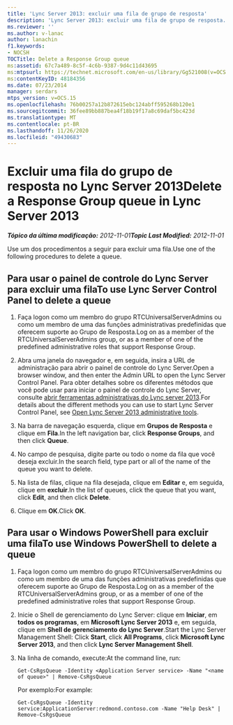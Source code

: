 ```yaml
---
title: 'Lync Server 2013: excluir uma fila de grupo de resposta'
description: 'Lync Server 2013: excluir uma fila de grupo de resposta.'
ms.reviewer: ''
ms.author: v-lanac
author: lanachin
f1.keywords:
- NOCSH
TOCTitle: Delete a Response Group queue
ms:assetid: 67c7a489-8c5f-4c6b-9387-9d4c11d43695
ms:mtpsurl: https://technet.microsoft.com/en-us/library/Gg521008(v=OCS.15)
ms:contentKeyID: 48184356
ms.date: 07/23/2014
manager: serdars
mtps_version: v=OCS.15
ms.openlocfilehash: 76b00257a12b872615ebc124abff595268b120e1
ms.sourcegitcommit: 36fee89bb887bea4f18b19f17a8c69daf5bc423d
ms.translationtype: MT
ms.contentlocale: pt-BR
ms.lasthandoff: 11/26/2020
ms.locfileid: "49430683"
---
```

# <a name="delete-a-response-group-queue-in-lync-server-2013"></a><span data-ttu-id="7fbd8-103">Excluir uma fila do grupo de resposta no Lync Server 2013</span><span class="sxs-lookup"><span data-stu-id="7fbd8-103">Delete a Response Group queue in Lync Server 2013</span></span>

<div data-xmlns="http://www.w3.org/1999/xhtml">

<div class="topic" data-xmlns="http://www.w3.org/1999/xhtml" data-msxsl="urn:schemas-microsoft-com:xslt" data-cs="https://msdn.microsoft.com/">

<div data-asp="https://msdn2.microsoft.com/asp">



</div>

<div id="mainSection">

<div id="mainBody"><span data-ttu-id="7fbd8-104">

<span> </span></span><span class="sxs-lookup"><span data-stu-id="7fbd8-104">

<span> </span></span></span>

<span data-ttu-id="7fbd8-105">_**Tópico da última modificação:** 2012-11-01_</span><span class="sxs-lookup"><span data-stu-id="7fbd8-105">_**Topic Last Modified:** 2012-11-01_</span></span>

<span data-ttu-id="7fbd8-106">Use um dos procedimentos a seguir para excluir uma fila.</span><span class="sxs-lookup"><span data-stu-id="7fbd8-106">Use one of the following procedures to delete a queue.</span></span>

<div>

## <a name="to-use-lync-server-control-panel-to-delete-a-queue"></a><span data-ttu-id="7fbd8-107">Para usar o painel de controle do Lync Server para excluir uma fila</span><span class="sxs-lookup"><span data-stu-id="7fbd8-107">To use Lync Server Control Panel to delete a queue</span></span>

1.  <span data-ttu-id="7fbd8-108">Faça logon como um membro do grupo RTCUniversalServerAdmins ou como um membro de uma das funções administrativas predefinidas que oferecem suporte ao Grupo de Resposta.</span><span class="sxs-lookup"><span data-stu-id="7fbd8-108">Log on as a member of the RTCUniversalServerAdmins group, or as a member of one of the predefined administrative roles that support Response Group.</span></span>

2.  <span data-ttu-id="7fbd8-109">Abra uma janela do navegador e, em seguida, insira a URL de administração para abrir o painel de controle do Lync Server.</span><span class="sxs-lookup"><span data-stu-id="7fbd8-109">Open a browser window, and then enter the Admin URL to open the Lync Server Control Panel.</span></span> <span data-ttu-id="7fbd8-110">Para obter detalhes sobre os diferentes métodos que você pode usar para iniciar o painel de controle do Lync Server, consulte [abrir ferramentas administrativas do Lync server 2013](lync-server-2013-open-lync-server-administrative-tools.md).</span><span class="sxs-lookup"><span data-stu-id="7fbd8-110">For details about the different methods you can use to start Lync Server Control Panel, see [Open Lync Server 2013 administrative tools](lync-server-2013-open-lync-server-administrative-tools.md).</span></span>

3.  <span data-ttu-id="7fbd8-111">Na barra de navegação esquerda, clique em **Grupos de Resposta** e clique em **Fila**.</span><span class="sxs-lookup"><span data-stu-id="7fbd8-111">In the left navigation bar, click **Response Groups**, and then click **Queue**.</span></span>

4.  <span data-ttu-id="7fbd8-112">No campo de pesquisa, digite parte ou todo o nome da fila que você deseja excluir.</span><span class="sxs-lookup"><span data-stu-id="7fbd8-112">In the search field, type part or all of the name of the queue you want to delete.</span></span>

5.  <span data-ttu-id="7fbd8-113">Na lista de filas, clique na fila desejada, clique em **Editar** e, em seguida, clique em **excluir**.</span><span class="sxs-lookup"><span data-stu-id="7fbd8-113">In the list of queues, click the queue that you want, click **Edit**, and then click **Delete**.</span></span>

6.  <span data-ttu-id="7fbd8-114">Clique em **OK**.</span><span class="sxs-lookup"><span data-stu-id="7fbd8-114">Click **OK**.</span></span>

</div>

<div>

## <a name="to-use-windows-powershell-to-delete-a-queue"></a><span data-ttu-id="7fbd8-115">Para usar o Windows PowerShell para excluir uma fila</span><span class="sxs-lookup"><span data-stu-id="7fbd8-115">To use Windows PowerShell to delete a queue</span></span>

1.  <span data-ttu-id="7fbd8-116">Faça logon como um membro do grupo RTCUniversalServerAdmins ou como um membro de uma das funções administrativas predefinidas que oferecem suporte ao Grupo de Resposta.</span><span class="sxs-lookup"><span data-stu-id="7fbd8-116">Log on as a member of the RTCUniversalServerAdmins group, or as a member of one of the predefined administrative roles that support Response Group.</span></span>

2.  <span data-ttu-id="7fbd8-117">Inicie o Shell de gerenciamento do Lync Server: clique em **Iniciar**, em **todos os programas**, em **Microsoft Lync Server 2013** e, em seguida, clique em **Shell de gerenciamento do Lync Server**.</span><span class="sxs-lookup"><span data-stu-id="7fbd8-117">Start the Lync Server Management Shell: Click **Start**, click **All Programs**, click **Microsoft Lync Server 2013**, and then click **Lync Server Management Shell**.</span></span>

3.  <span data-ttu-id="7fbd8-118">Na linha de comando, execute:</span><span class="sxs-lookup"><span data-stu-id="7fbd8-118">At the command line, run:</span></span>
    
        Get-CsRgsQueue -Identity <Application Server service> -Name "<name of queue>" | Remove-CsRgsQueue
    
    <span data-ttu-id="7fbd8-119">Por exemplo:</span><span class="sxs-lookup"><span data-stu-id="7fbd8-119">For example:</span></span>
    
        Get-CsRgsQueue -Identity service:ApplicationServer:redmond.contoso.com -Name "Help Desk" | Remove-CsRgsQueue

<span data-ttu-id="7fbd8-120"></div>

</div>

<span> </span>

</div>

</div>

</span><span class="sxs-lookup"><span data-stu-id="7fbd8-120"></div>

</div>

<span> </span>

</div>

</div>

</span></span></div>


